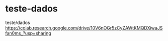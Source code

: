 # teste-dados
teste/dados
https://colab.research.google.com/drive/10V6nOGr5zCyZAWtKMQDXiwaJSfan0ms_?usp=sharing
